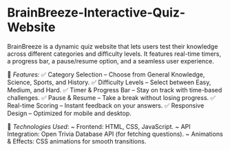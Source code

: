 # BrainBreeze-Interactive-Quiz-Website

BrainBreeze is a dynamic quiz website that lets users test their knowledge across different categories and difficulty levels. It features real-time timers, a progress bar, a pause/resume option, and a seamless user experience.

🌟 *Features:*
✅ Category Selection – Choose from General Knowledge, Science, Sports, and History. 
✅ Difficulty Levels – Select between Easy, Medium, and Hard. 
✅ Timer & Progress Bar – Stay on track with time-based challenges. 
✅ Pause & Resume – Take a break without losing progress. 
✅ Real-time Scoring – Instant feedback on your answers. 
✅ Responsive Design – Optimized for mobile and desktop.

🚀 *Technologies Used*: 
~ Frontend: HTML, CSS, JavaScript. 
~ API Integration: Open Trivia Database API (for fetching questions). 
~ Animations & Effects: CSS animations for smooth transitions.
